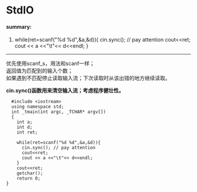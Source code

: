 # StdIO  

#### summary:  
1. 
     while(ret=scanf("%d %d",&a,&d)){
          cin.sync(); // pay attention 
          cout<<ret;
          cout << a <<"\t"<< d<<endl;
        }

----
 
 
优先使用scanf_s，用法和scanf一样；  
返回值为匹配到的输入个数；  
如果遇到不匹配停止读取输入流；下次读取时从该出错的地方继续读取。  

**cin.sync()函数用来清空输入流；考虑程序健壮性。**


      #include <iostream>
      using namespace std;
      int _tmain(int argc, _TCHAR* argv[])
      {
        int a;
        int d;
        int ret;

        while(ret=scanf("%d %d",&a,&d)){
          cin.sync(); // pay attention 
          cout<<ret;
          cout << a <<"\t"<< d<<endl;
        }
        cout<<ret;
        getchar();
        return 0;
    }

